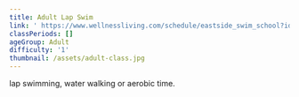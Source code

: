 ```yaml
---
title: Adult Lap Swim
link: ' https://www.wellnessliving.com/schedule/eastside_swim_school?id_class_tab=1&k_class=225443'
classPeriods: []
ageGroup: Adult
difficulty: '1'
thumbnail: /assets/adult-class.jpg
---
```

lap swimming, water walking or aerobic time.
